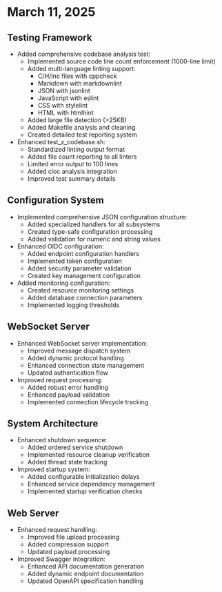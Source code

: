 # March 11, 2025

## Testing Framework

- Added comprehensive codebase analysis test:
  - Implemented source code line count enforcement (1000-line limit)
  - Added multi-language linting support:
    - C/H/Inc files with cppcheck
    - Markdown with markdownlint
    - JSON with jsonlint
    - JavaScript with eslint
    - CSS with stylelint
    - HTML with htmlhint
  - Added large file detection (>25KB)
  - Added Makefile analysis and cleaning
  - Created detailed test reporting system
- Enhanced test_z_codebase.sh:
  - Standardized linting output format
  - Added file count reporting to all linters
  - Limited error output to 100 lines
  - Added cloc analysis integration
  - Improved test summary details

## Configuration System

- Implemented comprehensive JSON configuration structure:
  - Added specialized handlers for all subsystems
  - Created type-safe configuration processing
  - Added validation for numeric and string values
- Enhanced OIDC configuration:
  - Added endpoint configuration handlers
  - Implemented token configuration
  - Added security parameter validation
  - Created key management configuration
- Added monitoring configuration:
  - Created resource monitoring settings
  - Added database connection parameters
  - Implemented logging thresholds

## WebSocket Server

- Enhanced WebSocket server implementation:
  - Improved message dispatch system
  - Added dynamic protocol handling
  - Enhanced connection state management
  - Updated authentication flow
- Improved request processing:
  - Added robust error handling
  - Enhanced payload validation
  - Implemented connection lifecycle tracking

## System Architecture

- Enhanced shutdown sequence:
  - Added ordered service shutdown
  - Implemented resource cleanup verification
  - Added thread state tracking
- Improved startup system:
  - Added configurable initialization delays
  - Enhanced service dependency management
  - Implemented startup verification checks

## Web Server

- Enhanced request handling:
  - Improved file upload processing
  - Added compression support
  - Updated payload processing
- Improved Swagger integration:
  - Enhanced API documentation generation
  - Added dynamic endpoint documentation
  - Updated OpenAPI specification handling
